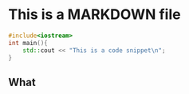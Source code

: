 # This is a MARKDOWN file

```cpp
#include<iostream>
int main(){
    std::cout << "This is a code snippet\n";
}
```


## What